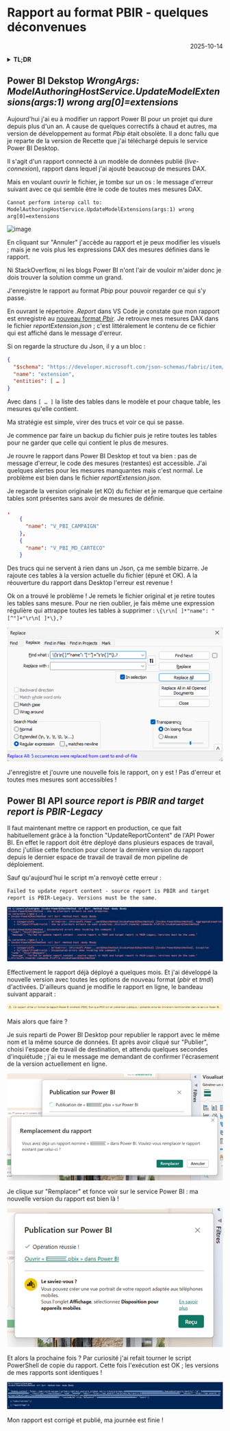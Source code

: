 # Rapport au format PBIR - quelques déconvenues

<p style="text-align: right;">2025-10-14</p>

<details><summary><b>TL;DR</b></summary>

- Erreur ```Cannot perform interop call to: ModelAuthoringHostService.UpdateModelExtensions(args:1) wrong arg[0]=extensions``` dans Power BI Desktop
➔ supprimer toutes les tables sans mesures dans le fichier _reportExtension.json_.

- Erreur ```Failed to update report content - source report is PBIR and target report is PBIR-Legacy. Versions must be the same.``` dans l'API Power BI
➔ republier le rapport depuis Power BI Desktop

</details>

## Power BI Dekstop _WrongArgs: ModelAuthoringHostService.UpdateModelExtensions(args:1) wrong arg[0]=extensions_

Aujourd'hui j'ai eu à modifier un rapport Power BI pour un projet qui dure depuis plus d'un an. 
A cause de quelques correctifs à chaud et autres, ma version de développement au format _Pbip_ était obsolète. Il a donc fallu que je reparte de la version de Recette que j'ai téléchargé depuis le service Power BI Desktop. 

Il s'agit d'un rapport connecté à un modèle de données publié (_live-connexion_), rapport dans lequel j'ai ajouté beaucoup de mesures DAX.

Mais en voulant ouvrir le fichier, je tombe sur un os : le message d'erreur suivant avec ce qui semble être le code de toutes mes mesures DAX.

```
Cannot perform interop call to: ModelAuthoringHostService.UpdateModelExtensions(args:1) wrong arg[0]=extensions
````

![image](/Images/20251014-pbir-troubleshoot/pbir_messag.png)

En cliquant sur "Annuler" j'accède au rapport et je peux modifier les visuels ; mais je ne vois plus les expressions DAX des mesures définies dans le rapport.

Ni StackOverflow, ni les blogs Power BI n'ont l'air de vouloir m'aider donc je dois trouver la solution comme un grand. 

J'enregistre le rapport au format _Pbip_ pour pouvoir regarder ce qui s'y passe. 

En ouvrant le répertoire _.Report_ dans VS Code je constate que mon rapport est enregistré au [nouveau format _Pbir_](https://learn.microsoft.com/fr-fr/power-bi/developer/projects/projects-report). Je retrouve mes mesures DAX dans le fichier _reportExtension.json_ ; c'est littéralement le contenu de ce fichier qui est affiché dans le message d'erreur.

Si on regarde la structure du Json, il y a un bloc :

```json
{
  "$schema": "https://developer.microsoft.com/json-schemas/fabric/item/report/definition/reportExtension/1.0.0/schema.json",
  "name": "extension",
  "entities": [ … ]
}
```

Avec dans ```[ … ]``` la liste des tables dans le modèle et pour chaque table, les mesures qu'elle contient.

Ma stratégie est simple, virer des trucs et voir ce qui se passe. 

Je commence par faire un backup du fichier puis je retire toutes les tables pour ne garder que celle qui contient le plus de mesures.

Je rouvre le rapport dans Power BI Desktop et tout va bien : pas de message d'erreur, le code des mesures (restantes) est accessible. J'ai quelques alertes pour les mesures manquantes mais c'est normal. Le problème est bien dans le fichier _reportExtension.json_.

Je regarde la version originale (et KO) du fichier et je remarque que certaine tables sont présentes sans avoir de mesures de définie. 

```json
,
    {
      "name": "V_PBI_CAMPAIGN"
    },
    {
      "name": "V_PBI_MD_CARTECO"
    }
```

Des trucs qui ne servent à rien dans un Json, ça me semble bizarre. Je rajoute ces tables à la version actuelle du fichier (épuré et OK). A la réouverture du rapport dans Desktop l'erreur est revenue !

Ok on a trouvé le problème ! Je remets le fichier original et je retire toutes les tables sans mesure. Pour ne rien oublier, je fais même une expression régulière qui attrappe toutes les tables à supprimer : ```\{\r\n[ ]*"name": "[^"]+"\r\n[ ]*\},?```

![image](/Images/20251014-pbir-troubleshoot/pbir_regular_exp.png)

J'enregistre et j'ouvre une nouvelle fois le rapport, on y est ! Pas d'erreur et toutes mes mesures sont accessibles !

## Power BI API _source report is PBIR and target report is PBIR-Legacy_

Il faut maintenant mettre ce rapport en production, ce que fait habituellement grâce à la fonction "UpdateReportContent" de l'API Power BI. En effet le rapport doit être déployé dans plusieurs espaces de travail, donc j'utilise cette fonction pour cloner la dernière version du rapport depuis le dernier espace de travail de travail de mon pipeline de déploiement.

Sauf qu'aujourd'hui le script m'a renvoyé cette erreur : 

```
Failed to update report content - source report is PBIR and target report is PBIR-Legacy. Versions must be the same.
```

![image](/Images/20251014-pbir-troubleshoot/pbir_powershell_ko.png)

Effectivement le rapport déjà déployé a quelques mois. Et j'ai développé la nouvelle version avec toutes les options de nouveau format (_pbir_ et _tmdl_) d'activées. D'ailleurs quand je modifie le rapport en ligne, le bandeau suivant apparait :

![image](/Images/20251014-pbir-troubleshoot/pbir_format_online.png)

Mais alors que faire ?

Je suis reparti de Power BI Desktop pour republier le rapport avec le même nom et la même source de données. Et après avoir cliqué sur "Publier", choisi l'espace de travail de destination, et attendu quelques secondes d'inquiétude ; j'ai eu le message me demandant de confirmer l'écrasement de la version actuellement en ligne.

![image](/Images/20251014-pbir-troubleshoot/pbir_pbidesktop_remplace.png)

Je clique sur "Remplacer" et fonce voir sur le service Power BI : ma nouvelle version du rapport est bien là !

![image](/Images/20251014-pbir-troubleshoot/pbir_pbidesktop_publish.png)

Et alors la prochaine fois ? Par curiosité j'ai refait tourner le script PowerShell de copie du rapport.
Cette fois l'exécution est OK ; les versions de mes rapports sont identiques ! 

![image](/Images/20251014-pbir-troubleshoot/pbir_powershell_ok.png)

Mon rapport est corrigé et publié, ma journée est finie !

